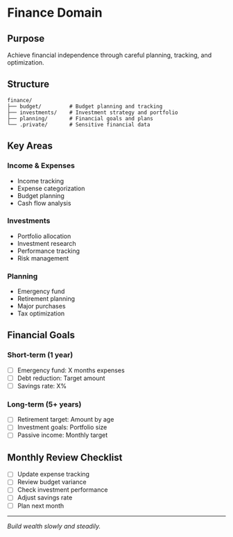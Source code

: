 # Finance Domain

## Purpose
Achieve financial independence through careful planning, tracking, and optimization.

## Structure

```
finance/
├── budget/         # Budget planning and tracking
├── investments/    # Investment strategy and portfolio
├── planning/       # Financial goals and plans
└── .private/       # Sensitive financial data
```

## Key Areas

### Income & Expenses
- Income tracking
- Expense categorization
- Budget planning
- Cash flow analysis

### Investments
- Portfolio allocation
- Investment research
- Performance tracking
- Risk management

### Planning
- Emergency fund
- Retirement planning
- Major purchases
- Tax optimization

## Financial Goals

### Short-term (1 year)
- [ ] Emergency fund: X months expenses
- [ ] Debt reduction: Target amount
- [ ] Savings rate: X%

### Long-term (5+ years)
- [ ] Retirement target: Amount by age
- [ ] Investment goals: Portfolio size
- [ ] Passive income: Monthly target

## Monthly Review Checklist

- [ ] Update expense tracking
- [ ] Review budget variance
- [ ] Check investment performance
- [ ] Adjust savings rate
- [ ] Plan next month

---

*Build wealth slowly and steadily.*
